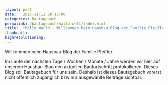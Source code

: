 ```yaml
---
layout: post
date:   2017-11-11 08:15:00
categories: Bautagebuch
permalink: /bautagebuch/hallo-welt/index.html
title:  "hello World - Willkommen beim Hausbau-Blog der Familie Pfeiffer."
thumbnail: 
highresolutionimg: 
---
```

Willkommen beim Hausbau-Blog der Familie Pfeiffer.
<!-- more -->
Im Laufe der nächsten Tage / Wochen / Monate / Jahre werden wir hier auf unserem Hausbau-Blog den aktuellen Baufortschritt protokollieren.
Dieses Blog soll Bautagebuch für uns sein. 
Deshalb ist dieses Bautagebuch vorerst nicht öffentlich zugänglich bzw nur ausgewählte Beiträge sichtbar.